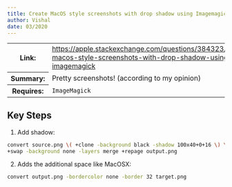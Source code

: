 ```yaml
---
title: Create MacOS style screenshots with drop shadow using Imagemagick
author: Vishal
date: 03/2020
---
```


<link rel="stylesheet" href="https://maxcdn.bootstrapcdn.com/bootstrap/3.3.2/css/bootstrap.min.css">
<link rel="stylesheet" href="https://cdnjs.cloudflare.com/ajax/libs/highlight.js/8.4/styles/monokai_sublime.min.css">
<script src="https://code.jquery.com/jquery-2.1.3.min.js"></script>
<script src="https://cdnjs.cloudflare.com/ajax/libs/highlight.js/8.4/highlight.min.js"></script>
<script src="https://cdnjs.cloudflare.com/ajax/libs/highlight.js/8.4/languages/javascript.min.js"></script>
<script src="https://cdnjs.cloudflare.com/ajax/libs/highlight.js/8.4/languages/php.min.js"></script>
<script src="https://cdnjs.cloudflare.com/ajax/libs/highlight.js/8.4/languages/sql.min.js"></script>
<script src="https://cdnjs.cloudflare.com/ajax/libs/highlight.js/8.4/languages/xml.min.js"></script>

<style>body { padding: 20px } pre { padding: 0 }</style>

<script>
$(function() {
    $("pre > code").each(function(i, block) {
        var codeClass = $(this).parent().attr("class");
        if (codeClass == null || codeClass === "") {
            $(this).addClass("hljs");
        } else {
            var map = {
                js: "javascript"
            };
            if (map[codeClass]) {
                codeClass = map[codeClass];
            }
            $(this).addClass(codeClass);
            hljs.highlightBlock(this);
        }
    });
});
</script>

<table>
  <tr>
    <th>Link: </th>
    <td><a href='https://apple.stackexchange.com/questions/384323/create-macos-style-screenshots-with-drop-shadow-using-imagemagick'>https://apple.stackexchange.com/questions/384323/create-macos-style-screenshots-with-drop-shadow-using-imagemagick</a></td>
  </tr>
  <tr>
    <th>Summary: </th>
    <td>Pretty screenshots! (according to my opinion)</td>
  </tr>
  <tr>
    <th>Requires: </th>
    <td><code>ImageMagick<code></td>
  </tr>
</table>

## Key Steps

1. Add shadow:

  ```bash
  convert source.png \( +clone -background black -shadow 100x40+0+16 \) \
  +swap -background none -layers merge +repage output.png
  ```

2. Adds the additional space like MacOSX:

  ```bash
  convert output.png -bordercolor none -border 32 target.png
  ```
